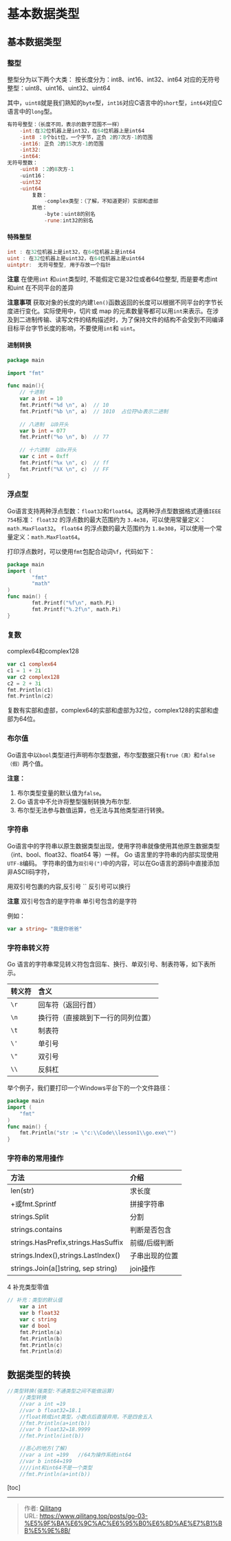 # 基本数据类型


## 基本数据类型

### 整型

整型分为以下两个大类： 按长度分为：int8、int16、int32、int64 对应的无符号整型：uint8、uint16、uint32、uint64

其中，`uint8`就是我们熟知的`byte`型，`int16`对应C语言中的`short`型，`int64`对应C语言中的`long`型。

```go
有符号整型：（长度不同，表示的数字范围不一样）
    -int:在32位机器上是int32，在64位机器上是int64
    -int8 ：8个bit位，一个字节，正负 2的7次方-1的范围
    -int16: 正负 2的15次方-1的范围
    -int32:
    -int64:
无符号整数：
    -uint8 ：2的8次方-1
    -uint16：
    -uint32
    -uint64
		复数：
			-complex类型：（了解，不知道更好）实部和虚部
		其他：
			-byte：uint8的别名
			-rune:int32的别名

```
#### 特殊整型

```go
int : 在32位机器上是int32，在64位机器上是int64
uint : 在32位机器上是uint32，在64位机器上是uint64
uintptr:  无符号整型, 用于存放一个指针
```

**注意**  在使用`int` 和`uint`类型时, 不能假定它是32位或者64位整型, 而是要考虑int 和uint 在不同平台的差异

**注意事项**   获取对象的长度的内建`len()`函数返回的长度可以根据不同平台的字节长度进行变化。实际使用中，切片或 map 的元素数量等都可以用`int`来表示。在涉及到二进制传输、读写文件的结构描述时，为了保持文件的结构不会受到不同编译目标平台字节长度的影响，不要使用`int`和 `uint`。

#### 进制转换

```go
package main
 
import "fmt"
 
func main(){
	// 十进制
	var a int = 10
	fmt.Printf("%d \n", a)  // 10
	fmt.Printf("%b \n", a)  // 1010  占位符%b表示二进制
 
	// 八进制  以0开头
	var b int = 077
	fmt.Printf("%o \n", b)  // 77
 
	// 十六进制  以0x开头
	var c int = 0xff
	fmt.Printf("%x \n", c)  // ff
	fmt.Printf("%X \n", c)  // FF
}
```

### 浮点型

Go语言支持两种浮点型数：`float32`和`float64`。这两种浮点型数据格式遵循`IEEE 754`标准： `float32` 的浮点数的最大范围约为 `3.4e38`，可以使用常量定义：`math.MaxFloat32`。 `float64` 的浮点数的最大范围约为 `1.8e308`，可以使用一个常量定义：`math.MaxFloat64`。

打印浮点数时，可以使用`fmt`包配合动词`%f`，代码如下：

```go
package main
import (
        "fmt"
        "math"
)
func main() {
        fmt.Printf("%f\n", math.Pi)
        fmt.Printf("%.2f\n", math.Pi)
}
```

### 复数

complex64和complex128

```go
var c1 complex64
c1 = 1 + 2i
var c2 complex128
c2 = 2 + 3i
fmt.Println(c1)
fmt.Println(c2)
```

复数有实部和虚部，complex64的实部和虚部为32位，complex128的实部和虚部为64位。

### 布尔值

Go语言中以`bool`类型进行声明布尔型数据，布尔型数据只有`true（真）`和`false（假）`两个值。

**注意：**

1. 布尔类型变量的默认值为`false`。
2. Go 语言中不允许将整型强制转换为布尔型.
3. 布尔型无法参与数值运算，也无法与其他类型进行转换。

### 字符串

Go语言中的字符串以原生数据类型出现，使用字符串就像使用其他原生数据类型（int、bool、float32、float64 等）一样。 Go 语言里的字符串的内部实现使用`UTF-8`编码。 字符串的值为`双引号(")`中的内容，可以在Go语言的源码中直接添加非ASCII码字符，

用双引号包裹的内容,反引号 ``
			反引号可以换行

**注意**   双引号包含的是字符串   单引号包含的是字符

例如：

```go
var a string= "我是你爸爸"
```

### 字符串转义符

Go 语言的字符串常见转义符包含回车、换行、单双引号、制表符等，如下表所示。

| 转义符 | 含义                               |
| :----- | :--------------------------------- |
| `\r`   | 回车符（返回行首）                 |
| `\n`   | 换行符（直接跳到下一行的同列位置） |
| `\t`   | 制表符                             |
| `\'`   | 单引号                             |
| `\"`   | 双引号                             |
| `\\`   | 反斜杠                             |

举个例子，我们要打印一个Windows平台下的一个文件路径：

```go
package main
import (
    "fmt"
)
func main() {
    fmt.Println("str := \"c:\\Code\\lesson1\\go.exe\"")
}
```

### 字符串的常用操作

| 方法                                | 介绍           |
| :---------------------------------- | :------------- |
| len(str)                            | 求长度         |
| +或fmt.Sprintf                      | 拼接字符串     |
| strings.Split                       | 分割           |
| strings.contains                    | 判断是否包含   |
| strings.HasPrefix,strings.HasSuffix | 前缀/后缀判断  |
| strings.Index(),strings.LastIndex() | 子串出现的位置 |
| strings.Join(a[]string, sep string) | join操作       |



4 补充类型零值

```go
// 补充：类型的默认值
	var a int
	var b float32
	var c string
	var d bool
	fmt.Println(a)
	fmt.Println(b)
	fmt.Println(c)
	fmt.Println(d)
```





##  数据类型的转换

```go
//类型转换(强类型:不通类型之间不能做运算)
	//类型转换
	//var a int =19
	//var b float32=18.1
	//float转成int类型，小数点后直接弃用，不是四舍五入
	//fmt.Println(a+int(b))
	//var b float32=18.9999
	//fmt.Println(int(b))

	//恶心的地方(了解)
	//var a int =199   //64为操作系统int64
	//var b int64=199
	////int和int64不是一个类型
	//fmt.Println(a+int(b))
```



[toc]

---

> 作者: [Qilitang](https://github.com/qilitang)  
> URL: https://www.qilitang.top/posts/go-03-%E5%9F%BA%E6%9C%AC%E6%95%B0%E6%8D%AE%E7%B1%BB%E5%9E%8B/  

